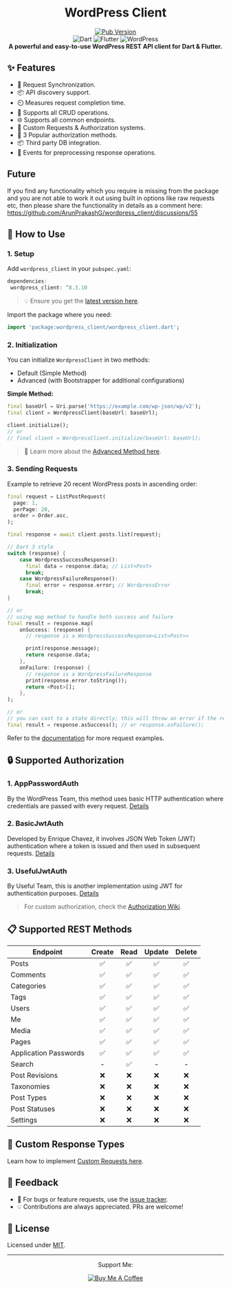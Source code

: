 <div align="center">
  <h1>WordPress Client</h1>

  <p align="center">
    <a href="https://pub.dev/packages/wordpress_client"> 
      <img src="https://img.shields.io/pub/v/wordpress_client?color=blueviolet" alt="Pub Version"/> 
    </a> 
    <br>
    <img src="https://img.shields.io/badge/dart-%230175C2.svg?style=for-the-badge&logo=dart&logoColor=white" alt="Dart" />
    <img src="https://img.shields.io/badge/Flutter-%2302569B.svg?style=for-the-badge&logo=Flutter&logoColor=white" alt="Flutter" />
    <img src="https://img.shields.io/badge/WordPress-%23117AC9.svg?style=for-the-badge&logo=WordPress&logoColor=white" alt="WordPress" />
    <br>
    <b>A powerful and easy-to-use WordPress REST API client for Dart & Flutter.
    </b>
</p>
</div>

## ✨ Features

- 🔄 Request Synchronization.
- 📦 API discovery support.
- ⏲️ Measures request completion time.
- 📝 Supports all CRUD operations.
- 🌐 Supports all common endpoints.
- 🎨 Custom Requests & Authorization systems.
- 🔐 3 Popular authorization methods.
- 📦 Third party DB integration.
- 🎣 Events for preprocessing response operations.

## Future
If you find any functionality which you require is missing from the package and you are not able to work it out using built in options like raw requests etc, then please share the functionality in details as a comment here: https://github.com/ArunPrakashG/wordpress_client/discussions/55

## 📖 How to Use

### **1. Setup**

Add `wordpress_client` in your `pubspec.yaml`:

```dart
dependencies:
 wordpress_client: ^8.3.10
```

> 💡 Ensure you get the [latest version here](https://pub.dev/packages/wordpress_client).

Import the package where you need:

```dart
import 'package:wordpress_client/wordpress_client.dart';
```

### **2. Initialization**

You can initialize `WordpressClient` in two methods:

- Default (Simple Method)
- Advanced (with Bootstrapper for additional configurations)

**Simple Method:**

```dart
final baseUrl = Uri.parse('https://example.com/wp-json/wp/v2');
final client = WordpressClient(baseUrl: baseUrl);

client.initialize();
// or
// final client = WordpressClient.initialize(baseUrl: baseUrl);
```

> 📘 Learn more about the [Advanced Method here](https://github.com/ArunPrakashG/wordpress_client/wiki/%F0%9F%93%9A-Usage#-advanced-method).

### **3. Sending Requests**

Example to retrieve 20 recent WordPress posts in ascending order:

```dart
final request = ListPostRequest(
  page: 1,
  perPage: 20,
  order = Order.asc,
);

final response = await client.posts.list(request);

// Dart 3 style
switch (response) {
    case WordpressSuccessResponse():
      final data = response.data; // List<Post>
      break;
    case WordpressFailureResponse():
      final error = response.error; // WordpressError
      break;
}

// or
// using map method to handle both success and failure
final result = response.map(
    onSuccess: (response) {
      // response is a WordpressSuccessResponse<List<Post>>

      print(response.message);
      return response.data;
    },
    onFailure: (response) {
      // response is a WordpressFailureResponse
      print(response.error.toString());
      return <Post>[];
    },
);

// or
// you can cast to a state directly; this will throw an error if the response is of the wrong type
final result = response.asSuccess(); // or response.asFailure();
```

Refer to the [documentation](https://github.com/ArunPrakashG/wordpress_client/wiki/%F0%9F%93%9A-Usage) for more request examples.

## 🔒 Supported Authorization

### 1. **AppPasswordAuth**

By the WordPress Team, this method uses basic HTTP authentication where credentials are passed with every request. [Details](https://make.wordpress.org/core/2020/11/05/application-passwords-integration-guide/)

### 2. **BasicJwtAuth**

Developed by Enrique Chavez, it involves JSON Web Token (JWT) authentication where a token is issued and then used in subsequent requests. [Details](https://wordpress.org/plugins/jwt-authentication-for-wp-rest-api/)

### 3. **UsefulJwtAuth**

By Useful Team, this is another implementation using JWT for authentication purposes. [Details](https://github.com/usefulteam/jwt-auth)

> For custom authorization, check the [Authorization Wiki](https://github.com/ArunPrakashG/wordpress_client/wiki/%F0%9F%9B%A1-Authorization).

## 📋 Supported REST Methods

| Endpoint              | Create | Read | Update | Delete |
| --------------------- | :----: | :--: | :----: | :----: |
| Posts                 |   ✅   |  ✅  |   ✅   |   ✅   |
| Comments              |   ✅   |  ✅  |   ✅   |   ✅   |
| Categories            |   ✅   |  ✅  |   ✅   |   ✅   |
| Tags                  |   ✅   |  ✅  |   ✅   |   ✅   |
| Users                 |   ✅   |  ✅  |   ✅   |   ✅   |
| Me                    |   ✅   |  ✅  |   ✅   |   ✅   |
| Media                 |   ✅   |  ✅  |   ✅   |   ✅   |
| Pages                 |   ✅   |  ✅  |   ✅   |   ✅   |
| Application Passwords |   ✅   |  ✅  |   ✅   |   ✅   |
| Search                |   -    |  ✅  |   -    |   -    |
| Post Revisions        |   ❌   |  ❌  |   ❌   |   ❌   |
| Taxonomies            |   ❌   |  ❌  |   ❌   |   ❌   |
| Post Types            |   ❌   |  ❌  |   ❌   |   ❌   |
| Post Statuses         |   ❌   |  ❌  |   ❌   |   ❌   |
| Settings              |   ❌   |  ❌  |   ❌   |   ❌   |

## 📢 Custom Response Types

Learn how to implement [Custom Requests here](https://github.com/ArunPrakashG/wordpress_client/wiki/%F0%9F%9A%80-Using-Custom-Requests).

## 📣 Feedback

- 🐛 For bugs or feature requests, use the [issue tracker][tracker].
- 💡 Contributions are always appreciated. PRs are welcome!

## 📜 License

Licensed under [MIT](https://github.com/ArunPrakashG/wordpress_client/blob/master/LICENSE).

[tracker]: https://github.com/ArunPrakashG/wordpress_client/issues

---

<div align="center">
    
Support Me:

[![Buy Me A Coffee](https://www.buymeacoffee.com/assets/img/custom_images/orange_img.png)](https://www.buymeacoffee.com/arunprakashg)

</div>
